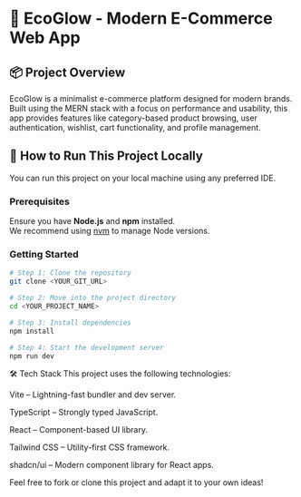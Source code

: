 # 🌿 EcoGlow - Modern E-Commerce Web App

## 📦 Project Overview

EcoGlow is a minimalist e-commerce platform designed for modern brands. Built using the MERN stack with a focus on performance and usability, this app provides features like category-based product browsing, user authentication, wishlist, cart functionality, and profile management.

## 🚀 How to Run This Project Locally

You can run this project on your local machine using any preferred IDE.

### Prerequisites

Ensure you have **Node.js** and **npm** installed.  
We recommend using [nvm](https://github.com/nvm-sh/nvm#installing-and-updating) to manage Node versions.

### Getting Started

```sh
# Step 1: Clone the repository
git clone <YOUR_GIT_URL>

# Step 2: Move into the project directory
cd <YOUR_PROJECT_NAME>

# Step 3: Install dependencies
npm install

# Step 4: Start the development server
npm run dev
```

🛠 Tech Stack
This project uses the following technologies:

Vite – Lightning-fast bundler and dev server.

TypeScript – Strongly typed JavaScript.

React – Component-based UI library.

Tailwind CSS – Utility-first CSS framework.

shadcn/ui – Modern component library for React apps.

Feel free to fork or clone this project and adapt it to your own ideas!
